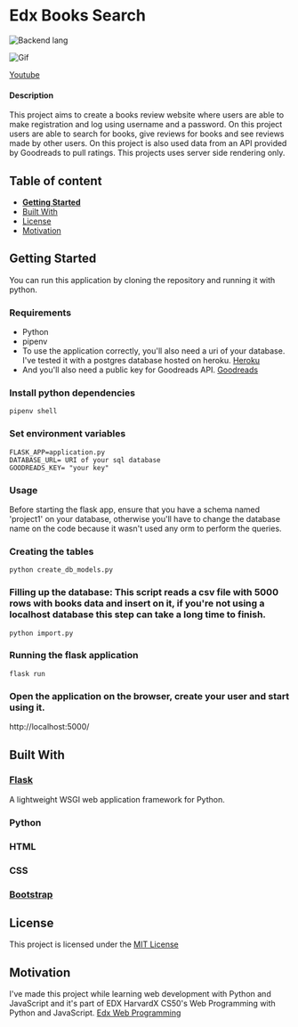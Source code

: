 

# Edx Books Search 

![Backend lang](https://img.shields.io/badge/python-3.6-green)


![Gif](https://media.giphy.com/media/Y1w3UooFM7tnDpIn6k/giphy.gif)

[Youtube](https://www.youtube.com/watch?v=iliQXR3SIqc&t=48s "video")

#### Description
This project aims to create a books review website where users are able to make registration and log using username and a password. On this project users are able to search for books, give reviews for books and see reviews made by other users. On this project is also used data from an API provided by Goodreads to pull ratings. This projects uses server side rendering only.

## Table of content

- [**Getting Started**](#getting-started)
- [Built With](#built-with)
- [License](#license)
- [Motivation](#motivation)

## Getting Started
You can run this application by cloning the repository and running it with python.

### Requirements
- Python
- pipenv
- To use the application correctly, you'll also need a uri of your database. I've tested it with a postgres database hosted on heroku. [Heroku](https://www.heroku.com/ "Heroku")
- And you'll also need a public key for Goodreads API. [Goodreads](https://www.goodreads.com/api "Goodreads")

### Install python dependencies
```console
pipenv shell
```

### Set environment variables
```console
FLASK_APP=application.py
DATABASE_URL= URI of your sql database
GOODREADS_KEY= "your key"
```

### Usage
Before starting the flask app, ensure that you have a schema named 'project1' on your database, otherwise you'll have to change the database name on the code because it wasn't used any orm to perform the queries.


### Creating the tables
```console
python create_db_models.py
```

### Filling up the database: This script reads a csv file with 5000 rows with books data and insert on it, if you're not using a localhost database this step can take a long time to finish.
```console
python import.py
```
### Running the flask application

```console
flask run
```
### Open the application on the browser, create your user and start using it.

http://localhost:5000/

## Built With

### [Flask](https://flask.palletsprojects.com/en/1.1.x/ "Flask")
A lightweight WSGI web application framework for Python.
### Python
### HTML
### CSS
### [Bootstrap](https://getbootstrap.com/ "Bootstrap")

## License

This project is licensed under the [MIT License](https://github.com/antfons/edx-books-search/blob/main/LICENSE)


## Motivation
I've made this project while learning web development with Python and JavaScript and it's part of EDX HarvardX CS50's Web Programming with Python and JavaScript. [Edx Web Programming](https://courses.edx.org/courses/course-v1:HarvardX+CS50W+Web/course/ "Edx Web Programming")
